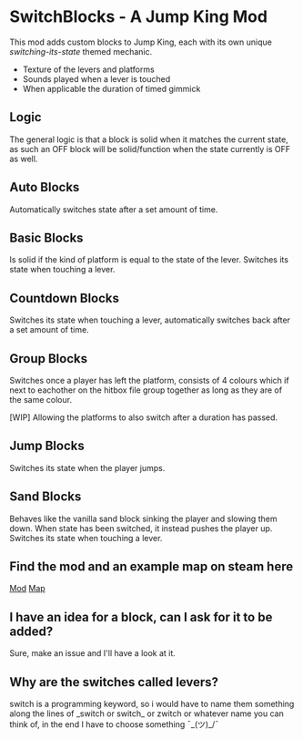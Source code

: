 # SwitchBlocks - A Jump King Mod

This mod adds custom blocks to Jump King, each with its own unique *switching-its-state* themed mechanic.
- Texture of the levers and platforms
- Sounds played when a lever is touched
- When applicable the duration of timed gimmick

## Logic
The general logic is that a block is solid when it matches the current state, as such an OFF block will be solid/function when the state currently is OFF as well.

## Auto Blocks
Automatically switches state after a set amount of time.

## Basic Blocks
Is solid if the kind of platform is equal to the state of the lever.
Switches its state when touching a lever.

## Countdown Blocks
Switches its state when touching a lever, automatically switches back after a set amount of time.

## Group Blocks
Switches once a player has left the platform, consists of 4 colours which if next to eachother on the hitbox file group together as long as they are of the same colour. 

[WIP] Allowing the platforms to also switch after a duration has passed.

## Jump Blocks
Switches its state when the player jumps.

## Sand Blocks
Behaves like the vanilla sand block sinking the player and slowing them down. When state has been switched, it instead pushes the player up.
Switches its state when touching a lever.

## Find the mod and an example map on steam here
[Mod](https://steamcommunity.com/sharedfiles/filedetails/?id=3188962826)
[Map](https://steamcommunity.com/sharedfiles/filedetails/?id=3175561853)

## I have an idea for a block, can I ask for it to be added?
Sure, make an issue and I'll have a look at it.

## Why are the switches called levers?
switch is a programming keyword, so i would have to name them something along the lines of \_switch or switch\_ or zwitch or whatever name you can think of, in the end I have to choose something ¯\_(ツ)_/¯
